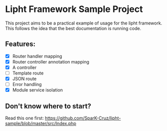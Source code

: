 Lipht Framework Sample Project
==============================

This project aims to be a practical example of usage for the lipht framework.
This follows the idea that the best documentation is running code.

Features:
---------

- [X] Router handler mapping
- [X] Router controller annotation mapping
- [X] A controller
- [ ] Template route
- [X] JSON route
- [ ] Error handling
- [X] Module service isolation

Don't know where to start?
--------------------------

Read this one first: https://github.com/SparK-Cruz/lipht-sample/blob/master/src/Index.php
